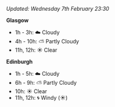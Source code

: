 *Updated: Wednesday 7th February 23:30*

**Glasgow**

* 1h - 3h: :cloud: Cloudy
* 4h - 10h: :partly_sunny: Partly Cloudy
* 11h, 12h: :sunny: Clear

**Edinburgh**

* 1h - 5h: :cloud: Cloudy
* 6h - 9h: :partly_sunny: Partly Cloudy
* 10h: :sunny: Clear
* 11h, 12h: :cyclone: Windy (:sunny:)
